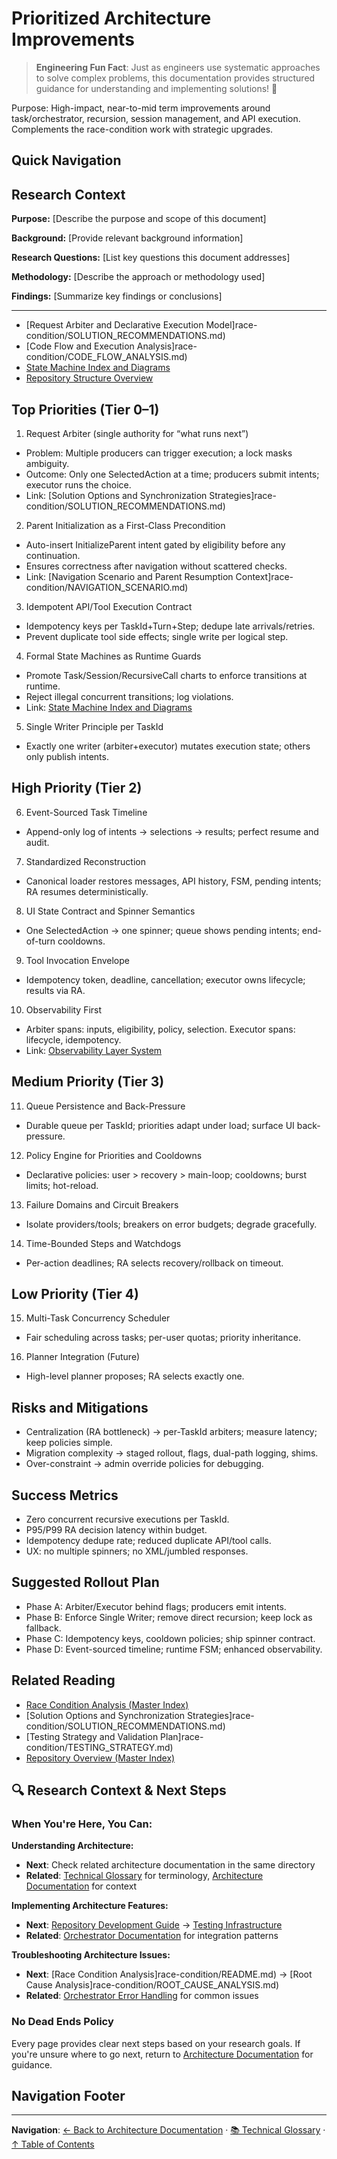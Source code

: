 # Prioritized Architecture Improvements

> **Engineering Fun Fact**: Just as engineers use systematic approaches to solve complex problems, this documentation provides structured guidance for understanding and implementing solutions! 🔧

Purpose: High-impact, near-to-mid term improvements around task/orchestrator, recursion, session
management, and API execution. Complements the race-condition work with strategic upgrades.

## Quick Navigation

## Research Context

**Purpose:** \[Describe the purpose and scope of this document]

**Background:** \[Provide relevant background information]

**Research Questions:** \[List key questions this document addresses]

**Methodology:** \[Describe the approach or methodology used]

**Findings:** \[Summarize key findings or conclusions]

---

- [Request Arbiter and Declarative Execution Model]race-condition/SOLUTION_RECOMMENDATIONS.md)
- [Code Flow and Execution Analysis]race-condition/CODE_FLOW_ANALYSIS.md)
- [State Machine Index and Diagrams](README.md)
- [Repository Structure Overview](../architecture/repository/REPOSITORY_STRUCTURE.md)

## Top Priorities (Tier 0–1)

1. Request Arbiter (single authority for “what runs next”)

- Problem: Multiple producers can trigger execution; a lock masks ambiguity.
- Outcome: Only one SelectedAction at a time; producers submit intents; executor runs the choice.
- Link:
  [Solution Options and Synchronization Strategies]race-condition/SOLUTION_RECOMMENDATIONS.md)

2. Parent Initialization as a First-Class Precondition

- Auto-insert InitializeParent intent gated by eligibility before any continuation.
- Ensures correctness after navigation without scattered checks.
- Link: [Navigation Scenario and Parent Resumption Context]race-condition/NAVIGATION_SCENARIO.md)

3. Idempotent API/Tool Execution Contract

- Idempotency keys per TaskId+Turn+Step; dedupe late arrivals/retries.
- Prevent duplicate tool side effects; single write per logical step.

4. Formal State Machines as Runtime Guards

- Promote Task/Session/RecursiveCall charts to enforce transitions at runtime.
- Reject illegal concurrent transitions; log violations.
- Link: [State Machine Index and Diagrams](README.md)

5. Single Writer Principle per TaskId

- Exactly one writer (arbiter+executor) mutates execution state; others only publish intents.

## High Priority (Tier 2)

6. Event-Sourced Task Timeline

- Append-only log of intents → selections → results; perfect resume and audit.

7. Standardized Reconstruction

- Canonical loader restores messages, API history, FSM, pending intents; RA resumes
  deterministically.

8. UI State Contract and Spinner Semantics

- One SelectedAction → one spinner; queue shows pending intents; end-of-turn cooldowns.

9. Tool Invocation Envelope

- Idempotency token, deadline, cancellation; executor owns lifecycle; results via RA.

10. Observability First

- Arbiter spans: inputs, eligibility, policy, selection. Executor spans: lifecycle, idempotency.
- Link: [Observability Layer System](./OBSERVABILITY_LAYER_SYSTEM.md)

## Medium Priority (Tier 3)

11. Queue Persistence and Back-Pressure

- Durable queue per TaskId; priorities adapt under load; surface UI back-pressure.

12. Policy Engine for Priorities and Cooldowns

- Declarative policies: user > recovery > main-loop; cooldowns; burst limits; hot-reload.

13. Failure Domains and Circuit Breakers

- Isolate providers/tools; breakers on error budgets; degrade gracefully.

14. Time-Bounded Steps and Watchdogs

- Per-action deadlines; RA selects recovery/rollback on timeout.

## Low Priority (Tier 4)

15. Multi-Task Concurrency Scheduler

- Fair scheduling across tasks; per-user quotas; priority inheritance.

16. Planner Integration (Future)

- High-level planner proposes; RA selects exactly one.

## Risks and Mitigations

- Centralization (RA bottleneck) → per-TaskId arbiters; measure latency; keep policies simple.
- Migration complexity → staged rollout, flags, dual-path logging, shims.
- Over-constraint → admin override policies for debugging.

## Success Metrics

- Zero concurrent recursive executions per TaskId.
- P95/P99 RA decision latency within budget.
- Idempotency dedupe rate; reduced duplicate API/tool calls.
- UX: no multiple spinners; no XML/jumbled responses.

## Suggested Rollout Plan

- Phase A: Arbiter/Executor behind flags; producers emit intents.
- Phase B: Enforce Single Writer; remove direct recursion; keep lock as fallback.
- Phase C: Idempotency keys, cooldown policies; ship spinner contract.
- Phase D: Event-sourced timeline; runtime FSM; enhanced observability.

## Related Reading

- [Race Condition Analysis (Master Index)](./API_DUPLICATION_RACE_CONDITION_ANALYSIS.md)
- [Solution Options and Synchronization Strategies]race-condition/SOLUTION_RECOMMENDATIONS.md)
- [Testing Strategy and Validation Plan]race-condition/TESTING_STRATEGY.md)
- [Repository Overview (Master Index)](./REPOSITORY_OVERVIEW.md)

## 🔍 Research Context & Next Steps

### When You're Here, You Can:

**Understanding Architecture:**

- **Next**: Check related architecture documentation in the same directory
- **Related**: [Technical Glossary](../GLOSSARY.md) for terminology,
  [Architecture Documentation](README.md) for context

**Implementing Architecture Features:**

- **Next**: [Repository Development Guide](../architecture/repository/DEVELOPMENT_GUIDE.md) →
  [Testing Infrastructure](../architecture/repository/TESTING_INFRASTRUCTURE.md)
- **Related**: [Orchestrator Documentation](../orchestrator/README.md) for integration patterns

**Troubleshooting Architecture Issues:**

- **Next**: [Race Condition Analysis]race-condition/README.md) →
  [Root Cause Analysis]race-condition/ROOT_CAUSE_ANALYSIS.md)
- **Related**: [Orchestrator Error Handling](../orchestrator/ORCHESTRATOR_ERROR_HANDLING.md) for
  common issues

### No Dead Ends Policy

Every page provides clear next steps based on your research goals. If you're unsure where to go
next, return to [Architecture Documentation](README.md) for guidance.

## Navigation Footer

---

**Navigation**: [← Back to Architecture Documentation](README.md) ·
[📚 Technical Glossary](../GLOSSARY.md) · [↑ Table of Contents](#-research-context--next-steps)
